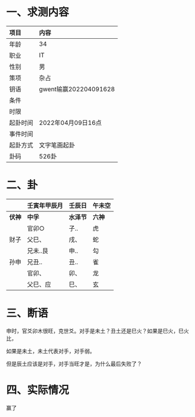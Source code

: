 # 一、求测内容

| 项目     | 内容                  |
| :------- | :-------------------- |
| 年龄     | 34                    |
| 职业     | IT                    |
| 性别     | 男                    |
| 策项     | 杂占                  |
| 钥语     | gwent输赢202204091628 |
| 条件     |                       |
| 时限     |                       |
| 起卦时间 | 2022年04月09日16点    |
| 事件时间 |                       |
| 起卦方式 | 文字笔画起卦          |
| 卦码     | 526卦                 |

# 二、卦

|                | 壬寅年甲辰月   | 壬辰日           | 午未空         |
| :------------- | :------------- | :--------------- | :------------- |
| **伏神** | **中孚** | **水泽节** | **六神** |
|                | 官卯○         | 子..             | 虎             |
| 财子           | 父巳、         | 戌、             | 蛇             |
|                | 兄未..艮       | 申..             | 勾             |
| 孙申           | 兄丑..         | 丑..             | 雀             |
|                | 官卯、         | 卯、             | 龙             |
|                | 父巳、应       | 巳、             | 玄             |

# 三、断语

申时，官爻卯木很旺，克世爻。对手是未土？丑土还是巳火？如果是巳火，巳火比，

如果是未土，未土代表对手，对手弱。

但是辰土应该是对手，对手当旺才是，为什么最后失败了？

# 四、实际情况

赢了

